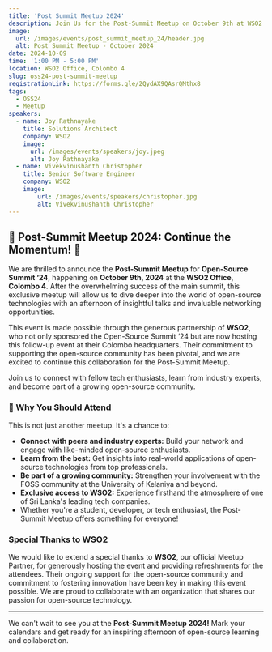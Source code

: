 ```yaml
---
title: 'Post Summit Meetup 2024'
description: Join Us for the Post-Summit Meetup on October 9th at WSO2!.
image:
  url: /images/events/post_summit_meetup_24/header.jpg
  alt: Post Summit Meetup - October 2024 
date: 2024-10-09
time: '1:00 PM - 5:00 PM'
location: WSO2 Office, Colombo 4
slug: oss24-post-summit-meetup
registrationLink: https://forms.gle/2QydAX9QAsrQMthx8
tags:
  - OSS24
  - Meetup
speakers:
  - name: Joy Rathnayake
    title: Solutions Architect
    company: WSO2
    image:
      url: /images/events/speakers/joy.jpeg
      alt: Joy Rathnayake
  - name: Vivekvinushanth Christopher
    title: Senior Software Engineer
    company: WSO2
    image:
        url: /images/events/speakers/christopher.jpg
        alt: Vivekvinushanth Christopher
---
```


## 🎉 Post-Summit Meetup 2024: Continue the Momentum! 🎉

We are thrilled to announce the **Post-Summit Meetup** for **Open-Source Summit ‘24**, happening on **October 9th, 2024** at the **WSO2 Office, Colombo 4**. After the overwhelming success of the main summit, this exclusive meetup will allow us to dive deeper into the world of open-source technologies with an afternoon of insightful talks and invaluable networking opportunities.

This event is made possible through the generous partnership of **WSO2**, who not only sponsored the Open-Source Summit ‘24 but are now hosting this follow-up event at their Colombo headquarters. Their commitment to supporting the open-source community has been pivotal, and we are excited to continue this collaboration for the Post-Summit Meetup.

Join us to connect with fellow tech enthusiasts, learn from industry experts, and become part of a growing open-source community.

### 🤝 Why You Should Attend

This is not just another meetup. It's a chance to:

- **Connect with peers and industry experts:** Build your network and engage with like-minded open-source enthusiasts.
- **Learn from the best:** Get insights into real-world applications of open-source technologies from top professionals.
- **Be part of a growing community:** Strengthen your involvement with the FOSS community at the University of Kelaniya and beyond.
- **Exclusive access to WSO2:** Experience firsthand the atmosphere of one of Sri Lanka's leading tech companies.
- Whether you're a student, developer, or tech enthusiast, the Post-Summit Meetup offers something for everyone!

### Special Thanks to WSO2

We would like to extend a special thanks to **WSO2**, our official Meetup Partner, for generously hosting the event and providing refreshments for the attendees. Their ongoing support for the open-source community and commitment to fostering innovation have been key in making this event possible. We are proud to collaborate with an organization that shares our passion for open-source technology.

---
We can't wait to see you at the **Post-Summit Meetup 2024!** Mark your calendars and get ready for an inspiring afternoon of open-source learning and collaboration.
